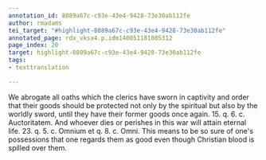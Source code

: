 ```yaml
---
annotation_id: 8089a67c-c93e-43e4-9428-73e30ab112fe
author: rmadams
tei_target: "#highlight-8089a67c-c93e-43e4-9428-73e30ab112fe"
annotated_page: rdx_vksx4.p.idm140051181085312
page_index: 20
target: highlight-8089a67c-c93e-43e4-9428-73e30ab112fe
tags:
- texttranslation

---
```

We abrogate all oaths which the clerics have sworn in captivity and order that their goods should be protected not only by the spiritual but also by the worldly sword, until they have their former goods once again. 15. q. 6. c. Auctoritatem.  And whoever dies or perishes in this war will attain eternal life. 23. q. 5. c. Omnium   et q. 8. c. Omni.  This means to be so sure of one's possessions that one regards them as good even though Christian blood is spilled over them.